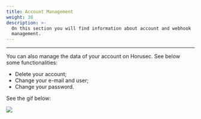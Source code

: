 ```yaml
---
title: Account Management
weight: 38
description: >-
  On this section you will find information about account and webhook
  management.
---
```


---

You can also manage the data of your account on Horusec. See below some functionalities: 

* Delete your account;
* Change your e-mail and user;
* Change your password.

See the gif below: 

![](https://horusec.io/public/docs/en/references/manager/account-management/1.gif)
